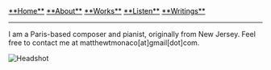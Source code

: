 <div style="text-align: justify"><a href="/" style="color: black">**Home**</a>  <a href="/about" style="color: black">**About**</a>  <a href="/works" style="color: black">**Works**</a>  <a href="/listen" style="color: black">**Listen**</a>  <a href="/writings" style="color: black">**Writings**</a></div>

***

I am a Paris-based composer and pianist, originally from New Jersey. Feel free to contact me at matthewtmonaco[at]gmail[dot]com.

![Headshot](IMG_9929_0.jpg)
